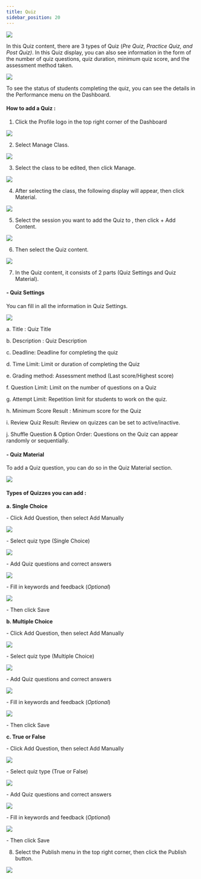 ```yaml
---
title: Quiz
sidebar_position: 20
---
```

![](/img/degree-lecture-quiz-16.jpg)

In this Quiz content, there are 3 types of Quiz (*Pre Quiz, Practice Quiz, and Post Quiz)*. In this Quiz display, you can also see information in the form of the number of quiz questions, quiz duration, minimum quiz score, and the assessment method taken.

![](/img/degree-lecture-quiz-17.jpg)

To see the status of students completing the quiz, you can see the details in the Performance menu on the Dashboard.

#### **How to add a Quiz :**

1. Click the Profile logo in the top right corner of the Dashboard

![](/img/degree-lecture-manage-class.jpg)

2. Select Manage Class.

![](/img/degree-lecture-manage-class-2.jpg)

3. Select the class to be edited, then click Manage.

![](/img/degree-lecture-manage-class-3.jpg)

4. After selecting the class, the following display will appear, then click Material.

![](/img/degree-lecture-manage-class-4.jpg)

5. Select the session you want to add the Quiz to , then click + Add Content.

![](/img/articlee-5.jpg)

6. Then select the Quiz content.

![](/img/degree-lecture-quiz-3.jpg)

7. In the Quiz content, it consists of 2 parts (Quiz Settings and Quiz Material).

#### **\- Quiz Settings**

You can fill in all the information in Quiz Settings.

![](/img/degree-lecture-quiz-4.jpg)

a. Title : Quiz Title

b. Description : Quiz Description

c. Deadline: Deadline for completing the quiz

d. Time Limit: Limit or duration of completing the Quiz

e. Grading method: Assessment method (Last score/Highest score)

f. Question Limit: Limit on the number of questions on a Quiz

g. Attempt Limit: Repetition limit for students to work on the quiz.

h. Minimum Score Result : Minimum score for the Quiz

i. Review Quiz Result: Review on quizzes can be set to active/inactive.

j. Shuffle Question & Option Order: Questions on the Quiz can appear randomly or sequentially.

#### **\- Quiz Material**

To add a Quiz question, you can do so in the Quiz Material section.

![](/img/degree-lecture-quiz-5.jpg)

#### **Types of Quizzes you can add :**

**a. Single Choice**

\- Click Add Question, then select Add Manually

![](/img/degree-lecture-quiz-6.jpg)

\- Select quiz type (Single Choice)

![](/img/degree-lecture-quiz-7.jpg)

\- Add Quiz questions and correct answers

![](/img/degree-lecture-quiz-9.jpg)

\- Fill in keywords and feedback (*Optional*)

![](/img/degree-lecture-quiz-13.jpg)

\- Then click Save

**b. Multiple Choice**

\- Click Add Question, then select Add Manually

![](/img/degree-lecture-quiz-6.jpg)

\- Select quiz type (Multiple Choice)

![](/img/degree-lecture-quiz-14.jpg)

\- Add Quiz questions and correct answers

![](/img/degree-lecture-quiz-11.jpg)

\- Fill in keywords and feedback (*Optional*)

![](/img/degree-lecture-quiz-13.jpg)

\- Then click Save

**c. True or False**

\- Click Add Question, then select Add Manually

![](/img/degree-lecture-quiz-6.jpg)

\- Select quiz type (True or False)

![](/img/degree-lecture-quiz-15.jpg)

\- Add Quiz questions and correct answers

![](/img/degree-lecture-quiz-12.jpg)

\- Fill in keywords and feedback (*Optional*)

![](/img/degree-lecture-quiz-13.jpg)

\- Then click Save

8. Select the Publish menu in the top right corner, then click the Publish button.

![](/img/degree-lecture-publish.jpg)
